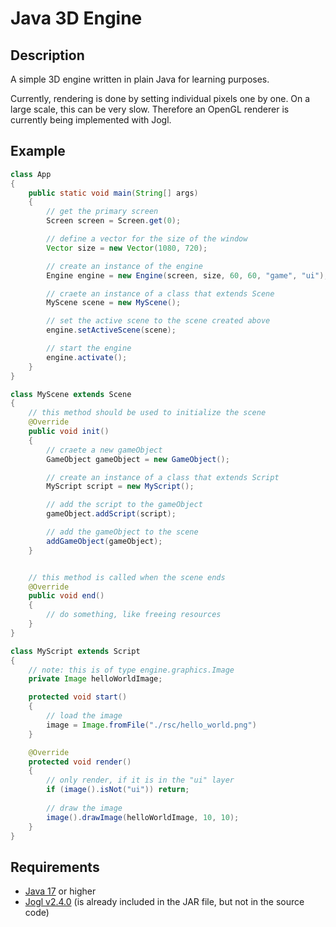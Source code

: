 # Java 3D Engine

## Description

A simple 3D engine written in plain Java for learning purposes. 

Currently, rendering is done by setting individual pixels one by one. On a large scale, this can be very slow. Therefore an OpenGL renderer is currently being implemented with Jogl. 

## Example

```java
class App
{
    public static void main(String[] args)
    {
        // get the primary screen
        Screen screen = Screen.get(0);

        // define a vector for the size of the window
        Vector size = new Vector(1080, 720);

        // create an instance of the engine
        Engine engine = new Engine(screen, size, 60, 60, "game", "ui");

        // craete an instance of a class that extends Scene
        MyScene scene = new MyScene();

        // set the active scene to the scene created above
        engine.setActiveScene(scene);

        // start the engine
        engine.activate();
    }
}
```

```java	
class MyScene extends Scene
{
    // this method should be used to initialize the scene
    @Override
    public void init()
    {
        // craete a new gameObject
        GameObject gameObject = new GameObject();

        // create an instance of a class that extends Script
        MyScript script = new MyScript();

        // add the script to the gameObject
        gameObject.addScript(script);

        // add the gameObject to the scene
        addGameObject(gameObject);
    }


    // this method is called when the scene ends
    @Override
    public void end()
    {
        // do something, like freeing resources
    }
}
```

```java
class MyScript extends Script
{
    // note: this is of type engine.graphics.Image
    private Image helloWorldImage;

    protected void start() 
    {
        // load the image
        image = Image.fromFile("./rsc/hello_world.png")
    }

    @Override
    protected void render() 
    {
        // only render, if it is in the "ui" layer
        if (image().isNot("ui")) return;
        
        // draw the image
        image().drawImage(helloWorldImage, 10, 10);
    }
}
```

## Requirements
- [Java 17](https://www.oracle.com/java/technologies/javase/jdk17-archive-downloads.html) or higher
- [Jogl v2.4.0](https://github.com/sgothel/jogl) (is already included in the JAR file, but not in the source code)